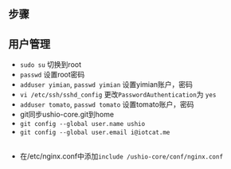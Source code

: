 ## 步骤



## 用户管理
 - `sudo su` 切换到root
 - `passwd` 设置root密码
 - `adduser yimian`, `passwd yimian` 设置yimian账户，密码
 - `vi /etc/ssh/sshd_config` 更改`PasswordAuthentication`为 `yes`
 - `adduser tomato`, `passwd tomato` 设置tomato账户，密码
 - git同步ushio-core.git到home
 - `git config --global user.name ushio`
 - `git config --global user.email i@iotcat.me`
 
## 
 
 - 在/etc/nginx.conf中添加`include /ushio-core/conf/nginx.conf`
